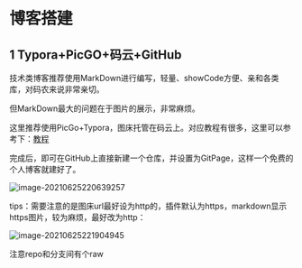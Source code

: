 # 博客搭建

## 1 Typora+PicGO+码云+GitHub

技术类博客推荐使用MarkDown进行编写，轻量、showCode方便、亲和各类库，对码农来说非常亲切。

但MarkDown最大的问题在于图片的展示，非常麻烦。

这里推荐使用PicGo+Typora，图床托管在码云上。对应教程有很多，这里可以参考下：[教程](https://blog.csdn.net/lsswshxcg/article/details/108032534 )

完成后，即可在GitHub上直接新建一个仓库，并设置为GitPage，这样一个免费的个人博客就建好了。

![image-20210625220639257](http://gitee.com/null_161_0561/picpic/raw/master/2021/20210625220639.png)



tips：需要注意的是图床url最好设为http的，插件默认为https，markdown显示https图片，较为麻烦，最好改为http：

![image-20210625221904945](http://gitee.com/null_161_0561/picpic/raw/master/2021/20210625221904.png)

注意repo和分支间有个raw